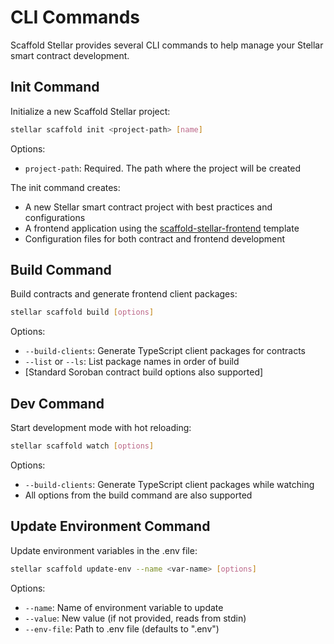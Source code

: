 # CLI Commands

Scaffold Stellar provides several CLI commands to help manage your Stellar smart contract development.

## Init Command

Initialize a new Scaffold Stellar project:

```bash
stellar scaffold init <project-path> [name]
```

Options:
- `project-path`: Required. The path where the project will be created

The init command creates:
- A new Stellar smart contract project with best practices and configurations
- A frontend application using the [scaffold-stellar-frontend](https://github.com/AhaLabs/scaffold-stellar-frontend) template
- Configuration files for both contract and frontend development

## Build Command

Build contracts and generate frontend client packages:

```bash
stellar scaffold build [options]
```

Options:
- `--build-clients`: Generate TypeScript client packages for contracts
- `--list` or `--ls`: List package names in order of build
- [Standard Soroban contract build options also supported]

## Dev Command

Start development mode with hot reloading:

```bash
stellar scaffold watch [options]
```

Options:
- `--build-clients`: Generate TypeScript client packages while watching
- All options from the build command are also supported

## Update Environment Command

Update environment variables in the .env file:

```bash
stellar scaffold update-env --name <var-name> [options]
```

Options:
- `--name`: Name of environment variable to update
- `--value`: New value (if not provided, reads from stdin)
- `--env-file`: Path to .env file (defaults to ".env")